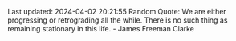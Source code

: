 Last updated: 2024-04-02 20:21:55
Random Quote: We are either progressing or retrograding all the while. There is no such thing as remaining stationary in this life. - James Freeman Clarke